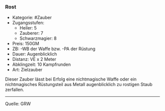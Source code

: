 ### Rost

- Kategorie: #Zauber
- Zugangsstufen:
  - Heiler: 5
  - Zauberer: 7
  - Schwarzmagier: 8
- Preis: 150GM
- ZB: -WB der Waffe bzw. -PA der Rüstung
- Dauer: Augenblicklich
- Distanz: VE x 2 Meter
- Abklingzeit: 10 Kampfrunden
- Art: Zielzauber

Dieser Zauber lässt bei Erfolg eine nichtmagische Waffe oder ein nichtmagisches Rüstungsteil aus Metall augenblicklich zu rostigen Staub zerfallen.

---

Quelle: GRW

